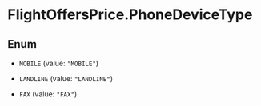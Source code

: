 # FlightOffersPrice.PhoneDeviceType

## Enum


* `MOBILE` (value: `"MOBILE"`)

* `LANDLINE` (value: `"LANDLINE"`)

* `FAX` (value: `"FAX"`)


